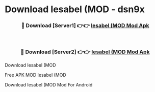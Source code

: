 # Download Iesabel (MOD - dsn9x



<div align="center">
<h3>🔴 Download [Server1] 👉👉 <a href="https://momento.my/?title=Iesabel_(MOD">Iesabel (MOD Mod Apk</a></h3><br>

<h3>🔴 Download [Server2] 👉👉 <a href="https://momento.my/?title=Iesabel_(MOD">Iesabel (MOD Mod Apk</a></h3>
</div>



Download Iesabel (MOD 

Free APK MOD Iesabel (MOD 

Download Iesabel (MOD Mod For Android
